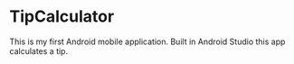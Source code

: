 # TipCalculator
This is my first Android mobile application. Built in Android Studio this app calculates a tip.
